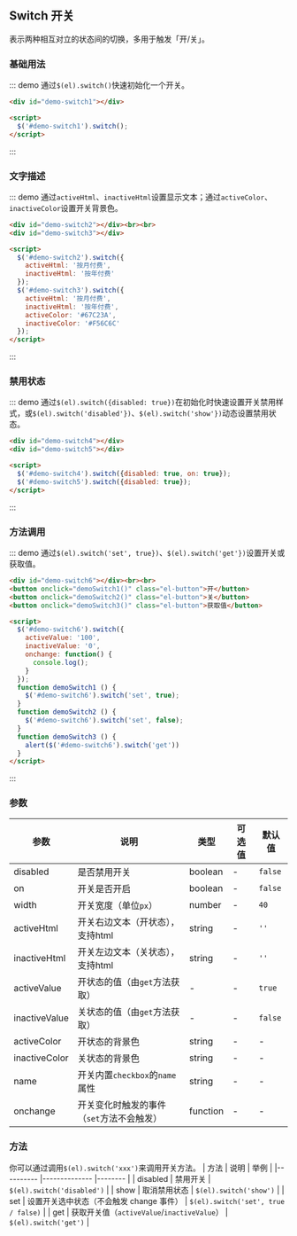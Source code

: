## Switch 开关
表示两种相互对立的状态间的切换，多用于触发「开/关」。

### 基础用法
::: demo 通过`$(el).switch()`快速初始化一个开关。

``` html
<div id="demo-switch1"></div>

<script>
  $('#demo-switch1').switch();
</script>
```
:::

### 文字描述
::: demo 通过`activeHtml`、`inactiveHtml`设置显示文本；通过`activeColor`、`inactiveColor`设置开关背景色。

``` html
<div id="demo-switch2"></div><br><br>
<div id="demo-switch3"></div>

<script>
  $('#demo-switch2').switch({
    activeHtml: '按月付费',
    inactiveHtml: '按年付费'
  });
  $('#demo-switch3').switch({
    activeHtml: '按月付费',
    inactiveHtml: '按年付费',
    activeColor: '#67C23A',
    inactiveColor: '#F56C6C'
  });
</script>
```
:::

### 禁用状态
::: demo 通过`$(el).switch({disabled: true})`在初始化时快速设置开关禁用样式，或`$(el).switch('disabled'})`、`$(el).switch('show'})`动态设置禁用状态。

``` html
<div id="demo-switch4"></div>
<div id="demo-switch5"></div>

<script>
  $('#demo-switch4').switch({disabled: true, on: true});
  $('#demo-switch5').switch({disabled: true});
</script>
```
:::

### 方法调用
::: demo 通过`$(el).switch('set', true})`、`$(el).switch('get'})`设置开关或获取值。

``` html
<div id="demo-switch6"></div><br><br>
<button onclick="demoSwitch1()" class="el-button">开</button>
<button onclick="demoSwitch2()" class="el-button">关</button>
<button onclick="demoSwitch3()" class="el-button">获取值</button>

<script>
  $('#demo-switch6').switch({
    activeValue: '100',
    inactiveValue: '0',
    onchange: function() {
      console.log();
    }
  });
  function demoSwitch1 () {
    $('#demo-switch6').switch('set', true);
  }
  function demoSwitch2 () {
    $('#demo-switch6').switch('set', false);
  }
  function demoSwitch3 () {
    alert($('#demo-switch6').switch('get'))
  }
</script>
```
:::

### 参数
| 参数      | 说明                       | 类型      | 可选值 | 默认值  |
|---------- |--------------------------- |---------- |------  |-------- |
| disabled     | 是否禁用开关 | boolean | - | `false` |
| on     | 开关是否开启 | boolean | - | `false` |
| width     | 开关宽度（单位`px`） | number | - | `40` |
| activeHtml | 开关右边文本（开状态），支持html | string | - | `''` |
| inactiveHtml | 开关左边文本（关状态），支持html | string | - | `''` |
| activeValue | 开状态的值（由`get`方法获取） | - | - | `true` |
| inactiveValue | 关状态的值（由`get`方法获取） | - | - | `false` |
| activeColor | 开状态的背景色 | string | - | - |
| inactiveColor | 关状态的背景色 | string | - | - |
| name | 开关内置`checkbox`的`name`属性 | string | - | - |
| onchange | 开关变化时触发的事件（`set`方法不会触发） | function | - | - |

### 方法
你可以通过调用`$(el).switch('xxx')`来调用开关方法。
| 方法      | 说明          | 举例  |
|---------- |-------------- |-------- |
| disabled | 禁用开关 | `$(el).switch('disabled')` |
| show | 取消禁用状态 | `$(el).switch('show')` |
| set | 设置开关选中状态（不会触发 change 事件） | `$(el).switch('set', true / false)` |
| get | 获取开关值（`activeValue`/`inactiveValue`） | `$(el).switch('get')` |
